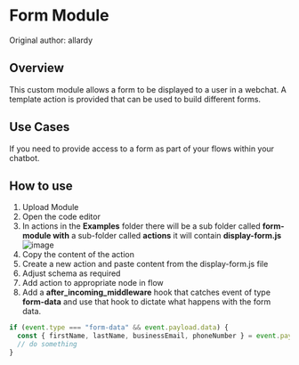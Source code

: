# Form Module
Original author: allardy

## Overview

This custom module allows a form to be displayed to a user in a webchat. A template action is provided that can be used to build different forms. 

## Use Cases
If you need to provide access to a form as part of your flows within your chatbot. 

## How to use 
1. Upload Module
2. Open the code editor
3. In actions in the **Examples** folder there will be a sub folder called **form-module with** a sub-folder called **actions** it will contain **display-form.js**
![image](https://user-images.githubusercontent.com/104075132/200040310-ca6f52da-611b-4c40-a60e-d06228a59198.png)
4. Copy the content of the action 
5. Create a new action and paste content from the display-form.js file
6. Adjust schema as required
7. Add action to appropriate node in flow
8. Add a **after_incoming_middleware** hook that catches event of type **form-data** and use that hook to dictate what happens with the form data. 

```js
if (event.type === "form-data" && event.payload.data) {
  const { firstName, lastName, businessEmail, phoneNumber } = event.payload.data;
  // do something
}
```
